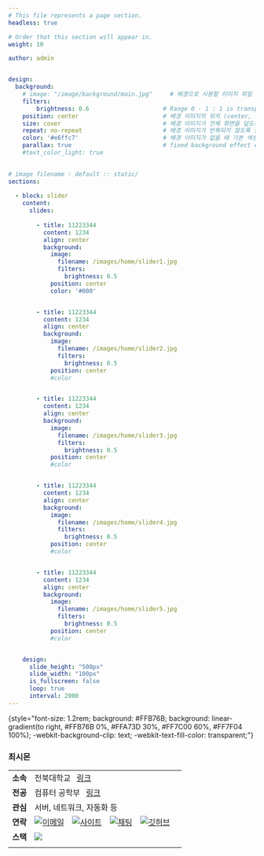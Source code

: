 ```yaml
---
# This file represents a page section.
headless: true

# Order that this section will appear in.
weight: 10

author: admin


design:
  background:
    # image: "/image/background/main.jpg"     # 배경으로 사용할 이미지 파일 경로
    filters:
        brightness: 0.6                     # Range 0 - 1 : 1 is transparent and 0 is opaque
    position: center                        # 배경 이미지의 위치 (center, contain, actual)
    size: cover                             # 배경 이미지가 전체 화면을 덮도록 설정
    repeat: no-repeat                       # 배경 이미지가 반복되지 않도록 설정
    color: '#e6ffc7'                        # 배경 이미지가 없을 때 기본 색상
    parallax: true                          # fixed background effect on desktop
    #text_color_light: true                  

      
# image filename : default :: static/
sections:  
  
  - block: slider
    content: 
      slides:
      
        - title: 11223344
          content: 1234
          align: center
          background:
            image:
              filename: /images/home/slider1.jpg
              filters:
                brightness: 0.5
            position: center
            color: '#000'


        - title: 11223344
          content: 1234
          align: center
          background:
            image:
              filename: /images/home/slider2.jpg
              filters:
                brightness: 0.5
            position: center
            #color


        - title: 11223344
          content: 1234
          align: center
          background:
            image:
              filename: /images/home/slider3.jpg
              filters:
                brightness: 0.5
            position: center
            #color


        - title: 11223344
          content: 1234
          align: center
          background:
            image:
              filename: /images/home/slider4.jpg
              filters:
                brightness: 0.5
            position: center
            #color


        - title: 11223344
          content: 1234
          align: center
          background:
            image:
              filename: /images/home/slider5.jpg
              filters:
                brightness: 0.5
            position: center
            #color


    design: 
      slide_height: "500px"
      slide_width: "100px"
      is_fullscreen: false
      loop: true
      interval: 2000
---
```


{style="font-size: 1.2rem; background: #FFB76B; background: linear-gradient(to right, #FFB76B 0%, #FFA73D 30%, #FF7C00 60%, #FF7F04 100%); -webkit-background-clip: text; -webkit-text-fill-color: transparent;"}

### 최시몬
||||
|--|--|--|
|**소속**|전북대학교 &ensp;[링크](https://www.jbnu.ac.kr/kor/)|
|**전공**|컴퓨터 공학부 &ensp;[링크](https://csai.jbnu.ac.kr/csai/index.do)|
|**관심**|서버, 네트워크, 자동화 등|
|**연락**|[![이메일](/icons/envelope-at.svg)](mailto:nodove@nodove.com) &ensp; [![사이트](/icons/box-arrow-up-right.svg)](nodove.com) &ensp; [![채팅](/icons/chat-left.svg)](chat.career-block.com?receiver=nodove) &ensp; [![깃허브](/icons/iconmonstr-github-1.svg)](https://choisimo.github.com)|
|**스택**|[![](/icons/code.svg)]()|
||
